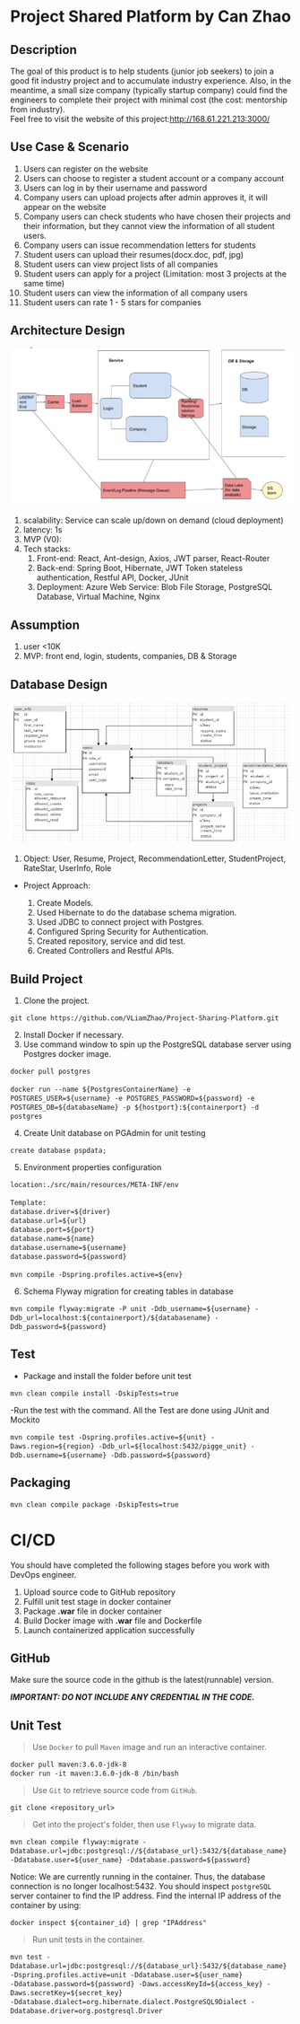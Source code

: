 # Project Shared Platform by Can Zhao
## Description 
The goal of this product is to help students (junior job seekers) to join a good fit industry project and to accumulate 
industry experience. Also, in the meantime, a small size company (typically startup company) could find the engineers 
to complete their project with minimal cost (the cost: mentorship from industry).<br /> Feel free to visit the website of this project:http://168.61.221.213:3000/
## Use Case & Scenario
1. Users can register on the website
2. Users can choose to register a student account or a company account
3. Users can log in by their username and password
4. Company users can upload projects after admin approves it, it will appear on the website
5. Company users can check students who have chosen their projects and their information, but they cannot view the information of all student users.
6. Company users can issue recommendation letters for students
7. Student users can upload their resumes(docx.doc, pdf, jpg)
8. Student users can view project lists of all companies
9. Student users can apply for a project (Limitation: most 3 projects at the same time)
10. Student users can view the information of all company users
11. Student users can rate 1 - 5 stars for companies
## Architecture Design   
![Image of signUp](https://github.com/VLiamZhao/Project-Sharing-Platform/blob/master/src/main/resources/pspdesign.png?raw=true)
1. scalability: Service can scale up/down on demand (cloud deployment)
2. latency: 1s
3. MVP (V0):
4. Tech stacks:
    1. Front-end: React, Ant-design, Axios, JWT parser, React-Router
    2. Back-end: Spring Boot, Hibernate, JWT Token stateless authentication, Restful API, Docker, JUnit
    3. Deployment: Azure Web Service: Blob File Storage, PostgreSQL Database,  Virtual Machine, Nginx
## Assumption
1. user <10K
2. MVP: front end, login, students, companies, DB & Storage

## Database Design
![Image of signUp](https://github.com/VLiamZhao/Project-Sharing-Platform/blob/master/src/main/resources/database%20diagram.png?raw=true)
1. Object: User, Resume, Project, RecommendationLetter, StudentProject, RateStar, UserInfo, Role
* Project Approach:

    1. Create Models.
    2. Used Hibernate to do the database schema migration.
    3. Used JDBC to connect project with Postgres.
    4. Configured Spring Security for Authentication.
    5. Created repository, service and did test.
    6. Created Controllers and Restful APIs.
 
    

## Build Project
1. Clone the project.
```
git clone https://github.com/VLiamZhao/Project-Sharing-Platform.git
```
2. Install Docker if necessary.
3. Use command window to spin up the PostgreSQL database server using Postgres docker image.
```
docker pull postgres

docker run --name ${PostgresContainerName} -e POSTGRES_USER=${username} -e POSTGRES_PASSWORD=${password} -e POSTGRES_DB=${databaseName} -p ${hostport}:${containerport} -d postgres
```
4. Create Unit database on PGAdmin for unit testing
```
create database pspdata;
```
5. Environment properties configuration
```
location:./src/main/resources/META-INF/env
   
Template:
database.driver=${driver}
database.url=${url}
database.port=${port}
database.name=${name}
database.username=${username}
database.password=${password}
   
mvn compile -Dspring.profiles.active=${env}
```
6. Schema Flyway migration for creating tables in database
```
mvn compile flyway:migrate -P unit -Ddb_username=${username} -Ddb_url=localhost:${containerport}/${databasename} -Ddb_password=${password} 
```

## Test
- Package and install the folder before unit test 
```
mvn clean compile install -DskipTests=true
```
-Run the test with the command. All the Test are done using JUnit and Mockito
```
mvn compile test -Dspring.profiles.active=${unit} -Daws.region=${region} -Ddb_url=${localhost:5432/pigge_unit} -Ddb.username=${username} -Ddb.password=${password} 
```

## Packaging
```
mvn clean compile package -DskipTests=true
```

# CI/CD

You should have completed the following stages before you work with DevOps engineer.

  1. Upload source code to GitHub repository
  2. Fulfill unit test stage in docker container
  3. Package **.war** file in docker container
  4. Build Docker image with **.war** file and Dockerfile
  5. Launch containerized application successfully

## GitHub

Make sure the source code in the github is the latest(runnable) version.   

***IMPORTANT: DO NOT INCLUDE ANY CREDENTIAL IN THE CODE.***

## Unit Test
>Use `Docker` to pull `Maven` image and run an interactive container.
>
    docker pull maven:3.6.0-jdk-8
    docker run -it maven:3.6.0-jdk-8 /bin/bash

>Use `Git` to retrieve source code from `GitHub`.
>
    git clone <repository_url>
    
>Get into the project's folder, then use `Flyway` to migrate data.
>
    mvn clean compile flyway:migrate -Ddatabase.url=jdbc:postgresql://${database_url}:5432/${database_name} 
    -Ddatabase.user=${user_name} -Ddatabase.password=${password}
    
Notice: We are currently running in the container. Thus, the database connection is no longer localhost:5432.
You should inspect `postgreSQL` server container to find the IP address. Find the internal IP address of the container by using:
    
    docker inspect ${container_id} | grep "IPAddress"
    
>Run unit tests in the container.
>
    mvn test -Ddatabase.url=jdbc:postgresql://${database_url}:5432/${database_name} -Dspring.profiles.active=unit -Ddatabase.user=${user_name} 
    -Ddatabase.password=${password} -Daws.accessKeyId=${access_key} -Daws.secretKey=${secret_key} 
    -Ddatabase.dialect=org.hibernate.dialect.PostgreSQL9Dialect -Ddatabase.driver=org.postgresql.Driver
